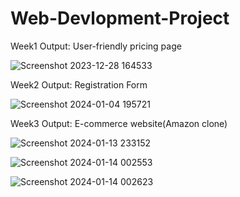 # Web-Devlopment-Project

Week1 Output:
User-friendly pricing page

![Screenshot 2023-12-28 164533](https://github.com/SakshiNagare2004/Web-Devlopment-Project/assets/144937900/68dae098-37f2-42e9-aa45-2c7b9325249e)


Week2 Output:
Registration Form

![Screenshot 2024-01-04 195721](https://github.com/SakshiNagare2004/Web-Devlopment-Project/assets/144937900/d4bbf96f-54c4-4f75-8ec7-3d5cafb54426)


Week3 Output:
E-commerce website(Amazon clone)

![Screenshot 2024-01-13 233152](https://github.com/SakshiNagare2004/Web-Devlopment-Project/assets/144937900/0aebc36f-38bb-45bb-b430-a8383697433d)

![Screenshot 2024-01-14 002553](https://github.com/SakshiNagare2004/Web-Devlopment-Project/assets/144937900/97bb7d2a-07f0-4105-971a-4cbd8af50213)

![Screenshot 2024-01-14 002623](https://github.com/SakshiNagare2004/Web-Devlopment-Project/assets/144937900/bbc80a74-bf6e-4a25-8bb9-66964fd3682c)
